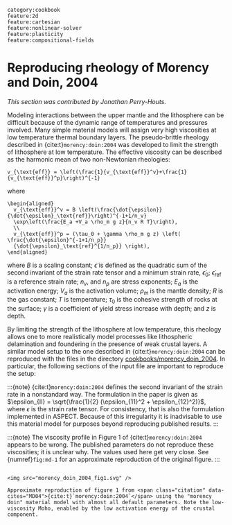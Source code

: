 ```{tags}
category:cookbook
feature:2d
feature:cartesian
feature:nonlinear-solver
feature:plasticity
feature:compositional-fields
```

# Reproducing rheology of Morency and Doin, 2004

*This section was contributed by Jonathan Perry-Houts.*

Modeling interactions between the upper mantle and the lithosphere can be
difficult because of the dynamic range of temperatures and pressures involved.
Many simple material models will assign very high viscosities at low
temperature thermal boundary layers. The pseudo-brittle rheology described in
{cite:t}`morency:doin:2004` was developed to limit the strength of lithosphere at
low temperature. The effective viscosity can be described as the harmonic mean
of two non-Newtonian rheologies:
```{math}
v_{\text{eff}} = \left(\frac{1}{v_{\text{eff}}^v}+\frac{1}{v_{\text{eff}}^p}\right)^{-1}
```
where
```{math}
\begin{aligned}
  v_{\text{eff}}^v = B \left(\frac{\dot{\epsilon}}{\dot{\epsilon}_\text{ref}}\right)^{-1+1/n_v}
  \exp\left(\frac{E_a +V_a \rho_m g z}{n_v R T}\right),
  \\
  v_{\text{eff}}^p = (\tau_0 + \gamma \rho_m g z) \left( \frac{\dot{\epsilon}^{-1+1/n_p}}
  {\dot{\epsilon}_\text{ref}^{1/n_p}} \right),
\end{aligned}
```
where $B$ is a
scaling constant; $\dot{\epsilon}$ is defined as the quadratic sum of the
second invariant of the strain rate tensor and a minimum strain rate,
$\dot{\epsilon}_0$; $\dot{\epsilon}_\text{ref}$ is a reference strain rate;
$n_v$, and $n_p$ are stress exponents; $E_a$ is the activation energy; $V_a$
is the activation volume; $\rho_m$ is the mantle density; $R$ is the gas
constant; $T$ is temperature; $\tau_0$ is the cohesive strength of rocks at
the surface; $\gamma$ is a coefficient of yield stress increase with depth;
and $z$ is depth.

By limiting the strength of the lithosphere at low temperature, this rheology
allows one to more realistically model processes like lithospheric
delamination and foundering in the presence of weak crustal layers. A similar
model setup to the one described in {cite:t}`morency:doin:2004` can be reproduced
with the files in the directory [cookbooks/morency_doin_2004](https://www.github.com/geodynamics/aspect/blob/main/cookbooks/morency_doin_2004). In
particular, the following sections of the input file are important to
reproduce the setup:

:::{note}
{cite:t}`morency:doin:2004` defines the second invariant of the strain rate in a nonstandard way. The formulation in the paper is given as $\epsilon_{II} = \sqrt{\frac{1}{2}
(\epsilon_{11}^2 + \epsilon_{12}^2)}$, where $\epsilon$ is the strain rate tensor. For consistency, that is also the formulation implemented in ASPECT. Because of this irregularity it is inadvisable to use this material model for purposes beyond reproducing published results.
:::

:::{note}
The viscosity profile in Figure 1 of {cite:t}`morency:doin:2004` appears to be wrong. The published parameters do not reproduce these viscosities; it is unclear why. The values used here get very close. See {numref}`fig:md-1` for an approximate reproduction of the original figure.
:::

```{literalinclude} morency_doin.part.prm
```

```{figure-md} fig:md-1
<img src="morency_doin_2004_fig1.svg" />

Approximate reproduction of figure 1 from <span class="citation" data-cites="MD04">{cite:t}`morency:doin:2004`</span> using the "morency doin" material model with almost all default parameters. Note the low-viscosity Moho, enabled by the low activation energy of the crustal component.
```
